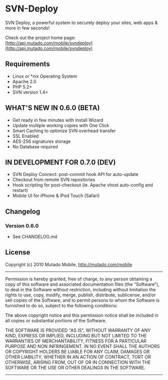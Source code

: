 # SVN-Deploy

SVN Deploy, a powerful system to securely deploy your sites, web apps & more in few seconds! 

Check out the project home page:
[http://api.mutado.com/mobile/svndeploy](http://api.mutado.com/mobile/svndeploy)

## Requirements

* Linux or *nix Operating System
* Apache 2.0
* PHP 5.2+
* SVN version 1.4+

## WHAT'S NEW IN 0.6.0 (BETA)
* Get ready in few minutes with Install Wizard
* Update multiple working copies with One Click
* Smart Caching to optimize SVN overhead transfer
* SSL Enabled
* AES-256 signatures storage
* No Database required

## IN DEVELOPMENT FOR 0.7.0 (DEV)
* SVN Deploy Connect: post-commit hook API for auto-update
* Checkout from remote SVN repositories
* Hook scripting for post-checkout (ie. Apache vhost auto-config and restart)
* Mobile UI for iPhone & iPod Touch (Safari)

## Changelog

### Version 0.6.0

* See CHANGELOG.md


## License

Copyright (c) 2010 Mutado Mobile, http://mutado.com/mobile

-------------------------------------------------------------------

Permission is hereby granted, free of charge, to any person
obtaining a copy of this software and associated documentation
files (the "Software"), to deal in the Software without
restriction, including without limitation the rights to use,
copy, modify, merge, publish, distribute, sublicense, and/or sell
copies of the Software, and to permit persons to whom the
Software is furnished to do so, subject to the following
conditions:

The above copyright notice and this permission notice shall be
included in all copies or substantial portions of the Software.

THE SOFTWARE IS PROVIDED "AS IS", WITHOUT WARRANTY OF ANY KIND,
EXPRESS OR IMPLIED, INCLUDING BUT NOT LIMITED TO THE WARRANTIES
OF MERCHANTABILITY, FITNESS FOR A PARTICULAR PURPOSE AND
NON INFRINGEMENT. IN NO EVENT SHALL THE AUTHORS OR COPYRIGHT
HOLDERS BE LIABLE FOR ANY CLAIM, DAMAGES OR OTHER LIABILITY,
WHETHER IN AN ACTION OF CONTRACT, TORT OR OTHERWISE, ARISING
FROM, OUT OF OR IN CONNECTION WITH THE SOFTWARE OR THE USE OR
OTHER DEALINGS IN THE SOFTWARE.

-------------------------------------------------------------------
